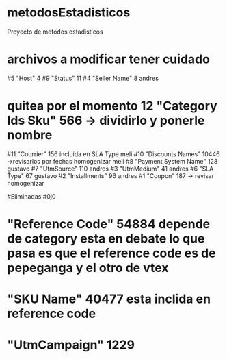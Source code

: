 # metodosEstadisticos
Proyecto de metodos estadisticos


#  archivos a modificar tener cuidado
#5 "Host" 4
#9 "Status" 11
#4 "Seller Name" 8 andres


# quitea por el momento 12 "Category Ids Sku" 566 -> dividirlo y ponerle nombre
#11 "Courrier" 156 incluida en SLA Type  meli
#10 "Discounts Names" 10446 ->revisarlos por fechas homogenizar meli
#8 "Payment System Name" 128 gustavo
#7 "UtmSource" 110 andres
#3 "UtmMedium" 41 andres
#6 "SLA Type" 67 gustavo
#2 "Installments" 96 andres
#1 "Coupon" 187 -> revisar homogenizar


#Eliminadas
#0j0 
# "Reference Code" 54884 depende de category esta  en debate lo que pasa es que el reference code es de pepeganga  y el otro de vtex
# "SKU Name" 40477 esta inclida en reference code
# "UtmCampaign" 1229 

